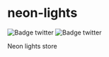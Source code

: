 # neon-lights

![Badge twitter](https://img.shields.io/github/issues/aaneleh/neon-lights)
![Badge twitter](https://img.shields.io/twitter/follow/helena_kurzzz)

Neon lights store
